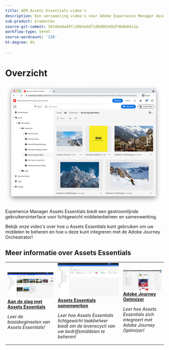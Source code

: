 ```yaml
---
title: AEM Assets Essentials-video's
description: Een verzameling video's voor Adobe Experience Manager Assets Essentials
sub-product: elementen
source-git-commit: 36346a8a45fc20b5e6d71d6d00345d74b6b04c2a
workflow-type: tm+mt
source-wordcount: '126'
ht-degree: 0%

---
```



# Overzicht

![Assets Essentials](./assets/overview/hero.png)

Experience Manager Assets Essentials biedt een gestroomlijnde gebruikersinterface voor lichtgewicht middelenbeheer en samenwerking.

Bekijk onze video&#39;s over hoe u Assets Essentials kunt gebruiken om uw middelen te beheren en hoe u deze kunt integreren met de Adobe Journey Orchestrator!

## Meer informatie over Assets Essentials

<table>
<td>
   <a href="./basics/managing.md">
   <img alt="Aan de slag met Assets Essentials" src="./assets/overview/getting-started.png" />
   </a>
   <div>
      <a href="./basics/managing.md">
      <strong>Aan de slag met Assets Essentials</strong>
      </a>
   </div>
   <p>
      <em>Leer de basisbeginselen van Assets Essentials!</em>
   </p>
</td>
<td>
   <a href="./basics/collaborating.md">
   <img alt="" src="./assets/overview/collaboration.png"/>
   </a>
   <div>
      <a href="./basics/collaborating.md">
      <strong>Assets Essentials samenwerken</strong>
      </a>
   </div>
   <p>
      <em>Leer hoe Assets Essentials lichtgewicht taakbeheer biedt om de levenscycli van uw bedrijfsmiddelen te beheren!</em>
   <p>
</td>
<td>
   <a href="https://experienceleague.adobe.com/docs/journey-optimizer-learn/tutorials/create-messages/create-email-content-with-the-message-editor.html">
   <img alt="Adobe Journey Optimizer" src="./assets/overview/adobe-journey-optimizer.png" />
   </a>
   <div>
      <a href="https://experienceleague.adobe.com/docs/journey-optimizer-learn/tutorials/create-messages/create-email-content-with-the-message-editor.html">
      <strong>Adobe Journey Optimizer</strong>
      </a>
   </div>
   <p>
      <em>Leer hoe Assets Essentials zich integreert met Adobe Journey Optimizer!</em>
   <p>
</td>
</table>
